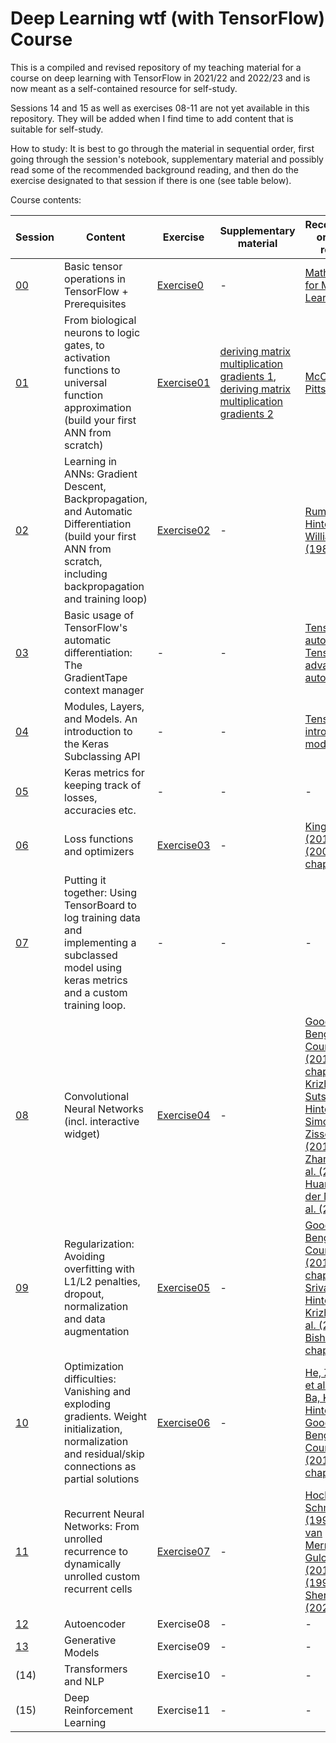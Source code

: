 # Deep Learning wtf (with TensorFlow) Course

This is a compiled and revised repository of my teaching material for a course on deep learning with TensorFlow in 2021/22 and 2022/23 and is now meant as a self-contained resource for self-study. 

Sessions 14 and 15 as well as exercises 08-11 are not yet available in this repository. They will be added when I find time to add content that is suitable for self-study.

How to study:
It is best to go through the material in sequential order, first going through the session's notebook, supplementary material and possibly read some of the recommended background reading, and then do the exercise designated to that session if there is one (see table below).

Course contents:

|     Session     |    Content                             |              Exercise                 | Supplementary material |     Recommended or seminal readings |
|-----------------|----------------------------------------|---------------------------------------|------------------------|------------------------------------|
|   [00](https://github.com/Spinkk/Teaching-TensorFlow/blob/main/00.ipynb)            |    Basic tensor operations in TensorFlow + Prerequisites|               [Exercise0](https://github.com/Spinkk/Teaching-TensorFlow/blob/main/Exercise0.ipynb)               |    -   |   [Mathematics for Machine Learning book](https://mml-book.github.io/book/mml-book.pdf)|
|   [01](https://github.com/Spinkk/Teaching-TensorFlow/blob/main/01.ipynb)            |    From biological neurons to logic gates, to activation functions to universal function approximation (build your first ANN from scratch)                            |                 [Exercise01](https://github.com/Spinkk/Teaching-TensorFlow/blob/main/Exercise01.ipynb)                      |  [deriving matrix multiplication gradients 1](https://github.com/Spinkk/Teaching-TensorFlow/blob/main/02_matmul_derivative_1.pdf), [deriving matrix multiplication gradients 2](https://github.com/Spinkk/Teaching-TensorFlow/blob/main/02_matmul_derivative_2.pdf)  | [McCulloch & Pitts (1943)](https://link.springer.com/article/10.1007/bf02478259) |
|   [02](https://github.com/Spinkk/Teaching-TensorFlow/blob/main/02.ipynb)            |   Learning in ANNs: Gradient Descent, Backpropagation, and Automatic Differentiation (build your first ANN from scratch, including backpropagation and training loop)                                |                [Exercise02](https://github.com/Spinkk/Teaching-TensorFlow/blob/main/Exercise02.ipynb)                       | - |  [Rumelhart, Hinton & Williams (1986)](https://apps.dtic.mil/dtic/tr/fulltext/u2/a164453.pdf) |
|   [03](https://github.com/Spinkk/Teaching-TensorFlow/blob/main/03.ipynb)            |       Basic usage of TensorFlow's automatic differentiation: The GradientTape context manager                      |            -                           | - |  [TensorFlow's autodiff guide](https://www.tensorflow.org/guide/autodiff), [TensorFlow's advanced autodiff guide](https://www.tensorflow.org/guide/advanced_autodiff) |
|   [04](https://github.com/Spinkk/Teaching-TensorFlow/blob/main/04.ipynb)            |       Modules, Layers, and Models. An introduction to the Keras Subclassing API                |  -  | -  | [TensorFlow's intro to modules](https://www.tensorflow.org/guide/intro_to_modules) |
|    [05](https://github.com/Spinkk/Teaching-TensorFlow/blob/main/05.ipynb)            |    Keras metrics for keeping track of losses, accuracies etc.              |     -          |   -   | - |
|    [06](https://github.com/Spinkk/Teaching-TensorFlow/blob/main/06.ipynb)            |      Loss functions and optimizers           |       [Exercise03](https://github.com/Spinkk/Teaching-TensorFlow/blob/main/Exercise03.ipynb)        |  -  | [Kingma & Ba (2015)](https://arxiv.org/abs/1412.6980), [Bishop (2006), chapters 3+4](https://github.com/peteflorence/MachineLearning6.867/blob/master/Bishop/Bishop%20-%20Pattern%20Recognition%20and%20Machine%20Learning.pdf) |
|    [07](https://github.com/Spinkk/Teaching-TensorFlow/blob/main/07.ipynb)            |      Putting it together: Using TensorBoard to log training data and implementing a subclassed model using keras metrics and a custom training loop.           |       -        |   -  | - |
|    [08](https://github.com/Spinkk/Teaching-TensorFlow/blob/main/08.ipynb)            |     Convolutional Neural Networks (incl. interactive widget)           |       [Exercise04](https://github.com/Spinkk/Teaching-TensorFlow/blob/main/Exercise04.ipynb)        |   -   | [Goodfellow, Bengio & Courville (2016), chapter 9](https://www.deeplearningbook.org/contents/convnets.html), [Krizhevsky, Sutskever & Hinton (2012)](https://proceedings.neurips.cc/paper_files/paper/2012/file/c399862d3b9d6b76c8436e924a68c45b-Paper.pdf), [Simonyan & Zisserman (2014)](https://arxiv.org/abs/1409.1556), [He, Zhang, Ren et al. (2015)](https://arxiv.org/abs/1512.03385), [Huang, Liu, van der Maaten et al. (2017)](https://arxiv.org/abs/1608.06993) |
|    [09](https://github.com/Spinkk/Teaching-TensorFlow/blob/main/09.ipynb)            |     Regularization: Avoiding overfitting with L1/L2 penalties, dropout, normalization and data augmentation           |       [Exercise05](https://github.com/Spinkk/Teaching-TensorFlow/blob/main/Exercise05.ipynb)        |    -     | [Goodfellow, Bengio & Courville (2016), chapter 9](https://www.deeplearningbook.org/contents/regularization.html), [Srivastava, Hinton, Krizhevsky et al. (2014)](https://www.cs.toronto.edu/~hinton/absps/JMLRdropout.pdf), [Bishop (2006), chapter 5.5](https://github.com/peteflorence/MachineLearning6.867/blob/master/Bishop/Bishop%20-%20Pattern%20Recognition%20and%20Machine%20Learning.pdf)|
|    [10](https://github.com/Spinkk/Teaching-TensorFlow/blob/main/10.ipynb)            |     Optimization difficulties: Vanishing and exploding gradients. Weight initialization, normalization and residual/skip connections as partial solutions           |       [Exercise06](https://github.com/Spinkk/Teaching-TensorFlow/blob/main/Exercise06.ipynb)        |    -     | [He, Zhang, Ren et al. (2015)](https://arxiv.org/abs/1512.03385), [Ba, Kiros & Hinton (2016)](https://arxiv.org/abs/1607.06450), [Goodfellow, Bengio & Courville (2016), chapter 8](https://www.deeplearningbook.org/contents/optimization.html)  |
|    [11](https://github.com/Spinkk/Teaching-TensorFlow/blob/main/11.ipynb)            |     Recurrent Neural Networks: From unrolled recurrence to dynamically unrolled custom recurrent cells           |       [Exercise07](https://github.com/Spinkk/Teaching-TensorFlow/blob/main/Exercise07.ipynb)        |     -     | [Hochreiter & Schmidhuber (1997)](https://www.bioinf.jku.at/publications/older/2604.pdf), [Cho, van Merrienboer & Gulcehre (2014)](https://arxiv.org/abs/1406.1078v3), [Elman (1990)](https://doi.org/10.1016/0364-0213(90)90002-E), [Sherstinsky (2020)](https://sci-hub.se/10.1016/j.physd.2019.132306)|
|    [12](https://github.com/Spinkk/Teaching-TensorFlow/blob/main/12.ipynb)            |     Autoencoder           |       Exercise08        |     -     | - |
|    [13](https://github.com/Spinkk/Teaching-TensorFlow/blob/main/13.ipynb)            |     Generative Models           |       Exercise09        |    -      | - |
|    (14)            |     Transformers and NLP           |       Exercise10        |    -       | - |
|    (15)            |     Deep Reinforcement Learning           |       Exercise11        |   -     | - |
